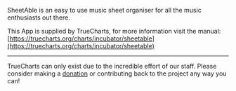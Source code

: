 SheetAble is an easy to use music sheet organiser for all the music enthusiasts out there.

This App is supplied by TrueCharts, for more information visit the manual: [https://truecharts.org/charts/incubator/sheetable](https://truecharts.org/charts/incubator/sheetable)

---

TrueCharts can only exist due to the incredible effort of our staff.
Please consider making a [donation](https://truecharts.org/about/sponsor) or contributing back to the project any way you can!
